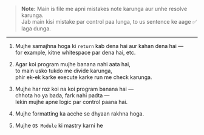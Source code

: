 > **Note:** Main is file me apni mistakes note karunga aur unhe resolve karunga.  
> Jab main kisi mistake par control paa lunga, to us sentence ke aage ✅ laga dunga.

---

1. Mujhe samajhna hoga ki `return` kab dena hai aur kahan dena hai —  
   for example, kitne whitespace par dena hai, etc.

2. Agar koi program mujhe banana nahi aata hai,  
   to main usko tukdo me divide karunga,  
   phir ek-ek karke execute karke run me check karunga.

3. Mujhe har roz koi na koi program banana hai —  
   chhota ho ya bada, fark nahi padta —  
   lekin mujhe apne logic par control paana hai.

4. Mujhe formatting ka acche se dhyaan rakhna hoga.

5. Mujhe `OS Module` ki mastry karni he
